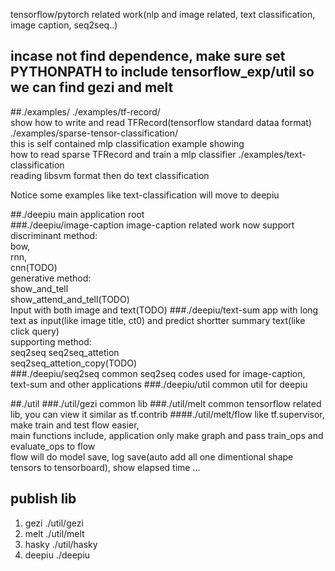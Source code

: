 tensorflow/pytorch related work(nlp and image related, text classification, image caption, seq2seq..)   

## incase not find dependence, make sure set PYTHONPATH to include tensorflow_exp/util so we can find gezi and melt
##./examples/ 
./examples/tf-record/  
show how to write and read TFRecord(tensorflow standard dataa format)   
./examples/sparse-tensor-classification/  
this is self contained mlp classification example showing   
how to read sparse TFRecord and train a mlp classifier 
./examples/text-classification  
reading libsvm format then do text classification  

Notice some examples like text-classification will move to deepiu

##./deepiu
main application root  
###./deepiu/image-caption
image-caption related work now support    
discriminant method:  
bow,  
rnn,  
cnn(TODO)  
generative method:  
show_and_tell  
show_attend_and_tell(TODO)  
Input with both image and text(TODO) 
###./deepiu/text-sum
app with long text as input(like image title, ct0) and predict shortter summary text(like click query)  
supporting method:  
seq2seq
seq2seq_attetion   
seq2seq_attetion_copy(TODO)  
###./deepiu/seq2seq 
common seq2seq codes used for image-caption, text-sum and other applications
###./deepiu/util
common util for deepiu  

##./util
###./util/gezi
common lib 
###./util/melt
common tensorflow related lib, you can view it similar as tf.contrib
####./util/melt/flow
like  tf.supervisor, make train and test flow easier,  
main functions include, application only make graph and pass train_ops and evaluate_ops to flow  
flow will do model save, log save(auto add all one dimentional shape tensors to tensorboard), show elapsed time ...  

## publish lib
1. gezi ./util/gezi 
2. melt ./util/melt
3. hasky ./util/hasky  
4. deepiu ./deepiu  
